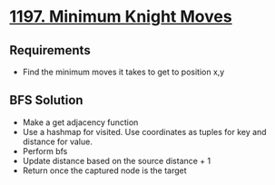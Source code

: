 # [1197. Minimum Knight Moves](https://leetcode.com/problems/minimum-knight-moves/)

## Requirements

- Find the minimum moves it takes to get to position x,y

## BFS Solution

- Make a get adjacency function
- Use a hashmap for visited. Use coordinates as tuples for key and distance for value.
- Perform bfs
- Update distance based on the source distance + 1
- Return once the captured node is the target

